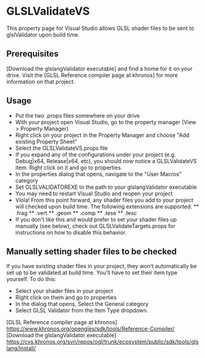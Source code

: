 # GLSLValidateVS

This property page for Visual Studio allows GLSL shader files to be sent to glslValidator upon build time.


## Prerequisites
[Download the glslangValidator executable] and find a home for it on your drive. Visit the [GLSL Reference compiler page at khronos] for more information on that project.

## Usage
* Put the two .props files somewhere on your drive
* With your project open Visual Studio, go to the property manager (View > Property Manager)
* Right click on your project in the Property Manager and choose "Add existing Property Sheet"
* Select the GLSLValidateVS.props file
* If you expand any of the configurations under your project (e.g. Debug|x64, Release|x64, etc), you should now notice a GLSLValidateVS item. Right click on it and go to properties.
* In the properties dialog that opens, navigate to the "User Macros" category
* Set GLSLVALIDATOREXE to the path to your glslangValidator executable
* You may need to restart Visual Studio and reopen your project
* Viola! From this point forward, any shader files you add to your project will checked upon build time. The following extensions are supported:
** .frag
** .vert
** .geom
** .comp
** .tese
** .tesc
* If you don't like this and would prefer to set your shader files up manually (see below), check out GLSLValidateTargets.props for instructions on how to disable this behavior.

## Manually setting shader files to be checked
If you have existing shader files in your project, they won't automatically be set up to be validated at build time. You'll have to set their item type yourself. To do this:
* Select your shader files in your project
* Right click on them and go to properties
* In the dialog that opens, Select the General category
* Select GLSL Validator from the Item Type dropdown.

[GLSL Reference compiler page at khronos] https://www.khronos.org/opengles/sdk/tools/Reference-Compiler/
[Download the glslangValidator executable] https://cvs.khronos.org/svn/repos/ogl/trunk/ecosystem/public/sdk/tools/glslang/Install/
